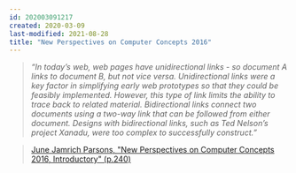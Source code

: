 ```yaml
---
id: 202003091217
created: 2020-03-09
last-modified: 2021-08-28
title: "New Perspectives on Computer Concepts 2016"
---
```

>*“In today’s web, web pages have unidirectional links - so document A links to document B, but not vice versa. Unidirectional links were a key factor in simplifying early web prototypes so that they could be feasibly implemented. However, this type of link limits the ability to trace back to related material. Bidirectional links connect two documents using a two-way link that can be followed from either document. Designs with bidirectional links, such as Ted Nelson’s project Xanadu, were too complex to successfully construct.”* 

>[June Jamrich Parsons, "New Perspectives on Computer Concepts 2016, Introductory" (p.240)](https://books.google.es/books?id=xNeIBAAAQBAJ)